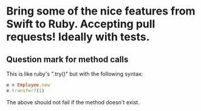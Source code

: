 # Bring some of the nice features from Swift to Ruby. Accepting pull requests! Ideally with tests.

## Question mark for method calls

This is like ruby's ".try()" but with the following syntax:

```ruby
e = Employee.new
e.transfer?(1)
```

The above should not fail if the method doesn't exist.


